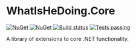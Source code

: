 # WhatIsHeDoing.Core

[![NuGet](https://img.shields.io/nuget/v/WhatIsHeDoing.Core.svg)](https://www.nuget.org/packages/WhatIsHeDoing.Core/)
[![NuGet](https://img.shields.io/nuget/dt/WhatIsHeDoing.Core.svg)](https://www.nuget.org/packages/WhatIsHeDoing.Core/)
[![Build status](https://ci.appveyor.com/api/projects/status/xshdrvqh387kqioe?svg=true)](https://ci.appveyor.com/project/DarrenHickling/whatishedoing-core-e1tc9)
[![Tests passing](https://img.shields.io/appveyor/tests/DarrenHickling/whatishedoing-core-e1tc9.svg)](https://ci.appveyor.com/project/DarrenHickling/whatishedoing-core-e1tc9)

A library of extensions to core .NET functionality.

